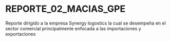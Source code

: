# REPORTE_02_MACIAS_GPE
Reporte dirigido a la empresa Synergy logostics la cual se desempeña en el sector comercial principalmente enfocada a las importaciones y exportaciones
